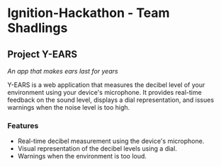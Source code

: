 # Ignition-Hackathon - Team Shadlings
## Project  Y-EARS 
*An app that makes ears last for years*

Y-EARS is a web application that measures the decibel level of your environment using your device's microphone. It provides real-time feedback on the sound level, displays a dial representation, and issues warnings when the noise level is too high.

### Features
- Real-time decibel measurement using the device's microphone.
- Visual representation of the decibel levels using a dial.
- Warnings when the environment is too loud.
